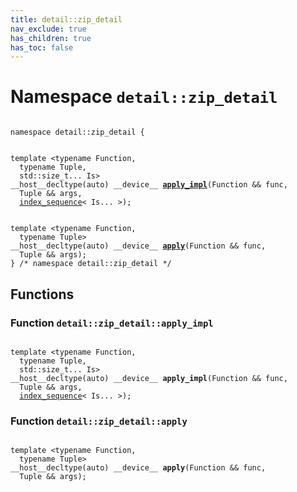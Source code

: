```yaml
---
title: detail::zip_detail
nav_exclude: true
has_children: true
has_toc: false
---
```


# Namespace `detail::zip_detail`

<code class="doxybook">
<span>namespace detail::zip&#95;detail {</span>
<br>
<span>template &lt;typename Function,</span>
<span>&nbsp;&nbsp;typename Tuple,</span>
<span>&nbsp;&nbsp;std::size_t... Is&gt;</span>
<span>__host__decltype(auto) __device__ </span><span><b><a href="/api/namespaces/namespacedetail_1_1zip__detail.html#function-apply_impl">apply&#95;impl</a></b>(Function && func,</span>
<span>&nbsp;&nbsp;Tuple && args,</span>
<span>&nbsp;&nbsp;<a href="/api/groups/group__type__traits.html#using-index_sequence">index_sequence</a>< Is... >);</span>
<br>
<span>template &lt;typename Function,</span>
<span>&nbsp;&nbsp;typename Tuple&gt;</span>
<span>__host__decltype(auto) __device__ </span><span><b><a href="/api/namespaces/namespacedetail_1_1zip__detail.html#function-apply">apply</a></b>(Function && func,</span>
<span>&nbsp;&nbsp;Tuple && args);</span>
<span>} /* namespace detail::zip&#95;detail */</span>
</code>

## Functions

<h3 id="function-apply_impl">
Function <code>detail::zip&#95;detail::apply&#95;impl</code>
</h3>

<code class="doxybook">
<span>template &lt;typename Function,</span>
<span>&nbsp;&nbsp;typename Tuple,</span>
<span>&nbsp;&nbsp;std::size_t... Is&gt;</span>
<span>__host__decltype(auto) __device__ </span><span><b>apply_impl</b>(Function && func,</span>
<span>&nbsp;&nbsp;Tuple && args,</span>
<span>&nbsp;&nbsp;<a href="/api/groups/group__type__traits.html#using-index_sequence">index_sequence</a>< Is... >);</span></code>
<h3 id="function-apply">
Function <code>detail::zip&#95;detail::apply</code>
</h3>

<code class="doxybook">
<span>template &lt;typename Function,</span>
<span>&nbsp;&nbsp;typename Tuple&gt;</span>
<span>__host__decltype(auto) __device__ </span><span><b>apply</b>(Function && func,</span>
<span>&nbsp;&nbsp;Tuple && args);</span></code>

